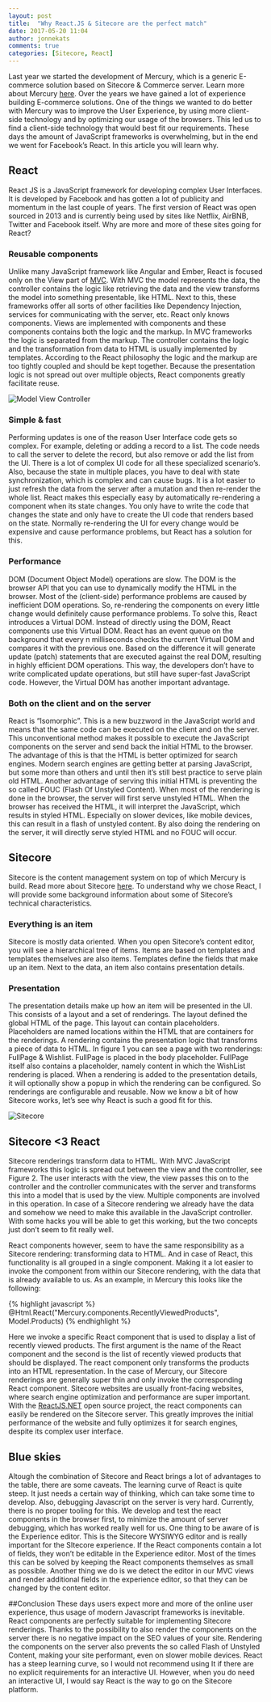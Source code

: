 ```yaml
---
layout: post
title:  "Why React.JS & Sitecore are the perfect match"
date: 2017-05-20 11:04
author: jonnekats
comments: true
categories: [Sitecore, React]
---
```

Last year we started the development of Mercury, which is a generic E-commerce solution based on Sitecore & Commerce server. Learn more about Mercury [here](http://mercury-ecommerce.com). Over the years we have gained a lot of experience building E-commerce solutions. One of the things we wanted to do better with Mercury was to improve the User Experience, by using more client-side technology and by optimizing our usage of the browsers. This led us to find a client-side technology that would best fit our requirements.  These days the amount of JavaScript frameworks is overwhelming, but in the end we went for Facebook’s React. In this article you will learn why. 

## React
React JS is a JavaScript framework for developing complex User Interfaces. It is developed by Facebook and has gotten a lot of publicity and momentum in the last couple of years. The first version of React was open sourced in 2013 and is currently being used by sites like Netflix, AirBNB, Twitter and Facebook itself. Why are more and more of these sites going for React?

### Reusable components
Unlike many JavaScript framework like Angular and Ember, React is focused only on the View part of [MVC](https://en.wikipedia.org/wiki/Model%E2%80%93view%E2%80%93controller). With MVC the model represents the data, the controller contains the logic like retrieving the data and the view transforms the model into something presentable, like HTML. Next to this, these frameworks offer all sorts of other facilities like Dependency Injection, services for communicating with the server, etc. 
React only knows components. Views are implemented with components and these components contains both the logic and the markup. In MVC frameworks the logic is separated from the markup. The controller contains the logic and the transformation from data to HTML is usually implemented by templates. According to the React philosophy the logic and the markup are too tightly coupled and should be kept together. Because the presentation logic is not spread out over multiple objects, React components greatly facilitate reuse. 

![Model View Controller](/assets/images/react-sitecore/mvc.png)

### Simple & fast
Performing updates is one of the reason User Interface code gets so complex. For example, deleting or adding a record to a list. The code needs to call the server to delete the record, but also remove or add the list from the UI. There is a lot of complex UI code for all these specialized scenario’s. Also, because the state in multiple places, you have to deal with state synchronization, which is complex and can cause bugs. It is a lot easier to just refresh the data from the server after a mutation and then re-render the whole list. React makes this especially easy by automatically re-rendering a component when its state changes. You only have to write the code that changes the state and only have to create the UI code that renders based on the state. Normally re-rendering the UI for every change would be expensive and cause performance problems, but React has a solution for this.

### Performance
DOM (Document Object Model) operations are slow. The DOM is the browser API that you can use to dynamically modify the HTML in the browser. Most of the (client-side) performance problems are caused by inefficient DOM operations. So, re-rendering the components on every little change would definitely cause performance problems. To solve this, React introduces a Virtual DOM. Instead of directly using the DOM, React components use this Virtual DOM. React has an event queue on the background that every n milliseconds checks the current Virtual DOM and compares it with the previous one. Based on the difference it will generate update (patch) statements that are executed against the real DOM, resulting in highly efficient DOM operations. This way, the developers don’t have to write complicated update operations, but still have super-fast JavaScript code. However, the Virtual DOM has another important advantage.

### Both on the client and on the server
React is “Isomorphic”. This is a new buzzword in the JavaScript world and means that the same code can be executed on the client and on the server. This unconventional method makes it possible to execute the JavaScript components on the server and send back the initial HTML to the browser. The advantage of this is that the HTML is better optimized for search engines. Modern search engines are getting better at parsing JavaScript, but some more than others and until then it’s still best practice to serve plain old HTML. Another advantage of serving this initial HTML is preventing the so called FOUC (Flash Of Unstyled Content). When most of the rendering is done in the browser, the server will first serve unstyled HTML. When the browser has received the HTML, it will interpret the JavaScript, which results in styled HTML. Especially on slower devices, like mobile devices, this can result in a flash of unstyled content.  By also doing the rendering on the server, it will directly serve styled HTML and no FOUC will occur.  

## Sitecore
Sitecore is the content management system on top of which Mercury is build. Read more about Sitecore [here]((http://www.sitecore.net)). To understand why we chose React, I will provide some background information about some of Sitecore’s technical characteristics. 

### Everything is an item
Sitecore is mostly data oriented. When you open Sitecore’s content editor, you will see a hierarchical tree of items. Items are based on templates and templates themselves are also items. Templates define the fields that make up an item. Next to the data, an item also contains presentation details.

### Presentation
The presentation details make up how an item will be presented in the UI. This consists of a layout and a set of renderings. The layout defined the global HTML of the page. This layout can contain placeholders. Placeholders are named locations within the HTML that are containers for the renderings. A rendering contains the presentation logic that transforms a piece of data to HTML. In figure 1 you can see a page with two renderings: FullPage & Wishlist. FullPage is placed in the body placeholder. FullPage itself also contains a placeholder, namely content in which the WishList rendering is placed.
When a rendering is added to the presentation details, it will optionally show a popup in which the rendering can be configured. So renderings are configurable and reusable.
Now we know a bit of how Sitecore works, let’s see why React is such a good fit for this.

![Sitecore](/assets/images/react-sitecore/sitecore.png)

## Sitecore <3 React
Sitecore renderings transform data to HTML. With MVC JavaScript frameworks this logic is spread out between the view and the controller, see Figure 2. The user interacts with the view, the view passes this on to the controller and the controller communicates with the server and transforms this into a model that is used by the view. Multiple components are involved in this operation. In case of a Sitecore rendering we already have the data and somehow we need to make this available in the JavaScript controller. With some hacks you will be able to get this working, but the two concepts just don’t seem to fit really well. 

React components however, seem to have the same responsibility as a Sitecore rendering: transforming data to HTML. And in case of React, this functionality is all grouped in a single component. Making it a lot easier to invoke the component from within our Sitecore rendering, with the data that is already available to us. As an example, in Mercury this looks like the following:

{% highlight javascript %}
@Html.React("Mercury.components.RecentlyViewedProducts", Model.Products)
{% endhighlight %}

Here we invoke a specific React component that is used to display a list of recently viewed products. The first argument is the name of the React component and the second is the list of recently viewed products that should be displayed. The react component only transforms the products into an HTML representation. In the case of Mercury, our Sitecore renderings are generally super thin and only invoke the corresponding React component.
Sitecore websites are usually front-facing websites, where search engine optimization and performance are super important. With the [ReactJS.NET](http://www.reactjs.net) open source project, the react components can easily be rendered on the Sitecore server. This greatly improves the initial performance of the website and fully optimizes it for search engines, despite its complex user interface.

## Blue skies
Altough the combination of Sitecore and React brings a lot of advantages to the table, there are some caveats. The learning curve of React is quite steep. It just needs a certain way of thinking, which can take some time to develop. Also, debugging Javascript on the server is very hard. Currently, there is no proper tooling for this. We develop and test the react components in the browser first, to minimize the amount of server debugging, which has worked really well for us. One thing to be aware of is the Experience editor. This is the Sitecore WYSIWYG editor and is really important for the SItecore experience. If the React components contain a lot of fields, they won’t be editable in the Experience editor. Most of the times this can be solved by keeping the React components themselves as small as possible. Another thing we do is we detect the editor in our MVC views and render additional fields in the experience editor, so that they can be changed by the content editor. 

##Conclusion
These days users expect more and more of the online user experience, thus usage of modern Javascript frameworks is inevitable. 
React components are perfectly suitable for implementing Sitecore renderings. Thanks to the possibility to also render the components on the server there is no negative impact on the SEO values of your site. Rendering the components on the server also prevents the so called Flash of Unstyled Content, making your site performant, even on slower mobile devices. React has a steep learning curve, so I would not recommend using It if there are no explicit requirements for an interactive UI. However, when you do need an interactive UI, I would say React is the way to go on the Sitecore platform.

